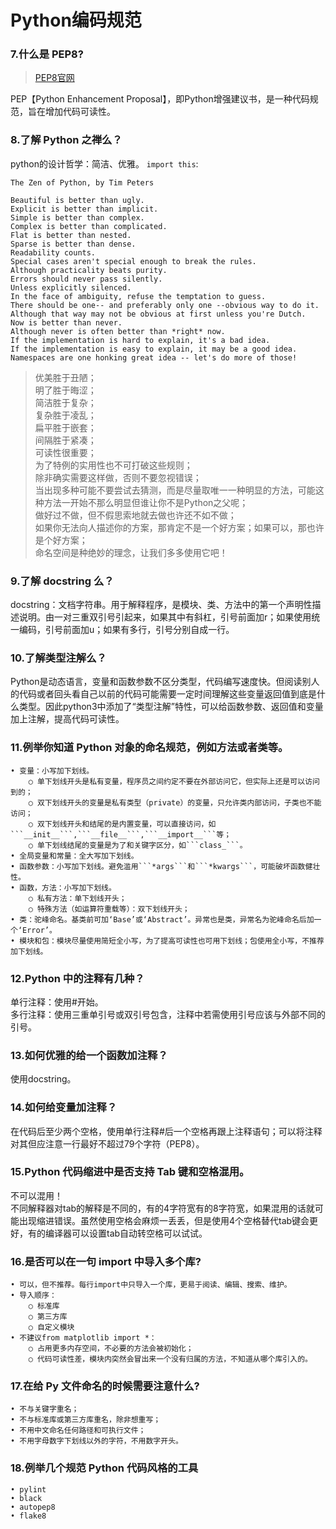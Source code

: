 # Python编码规范

### 7.什么是 PEP8?
> [PEP8官网](https://www.python.org/dev/peps/pep-0008/)

PEP【Python Enhancement Proposal】，即Python增强建议书，是一种代码规范，旨在增加代码可读性。

### 8.了解 Python 之禅么？
python的设计哲学：简洁、优雅。  `import this`:
```
The Zen of Python, by Tim Peters

Beautiful is better than ugly.
Explicit is better than implicit.
Simple is better than complex.
Complex is better than complicated.
Flat is better than nested.
Sparse is better than dense.
Readability counts.
Special cases aren't special enough to break the rules.
Although practicality beats purity.
Errors should never pass silently.
Unless explicitly silenced.
In the face of ambiguity, refuse the temptation to guess.
There should be one-- and preferably only one --obvious way to do it.
Although that way may not be obvious at first unless you're Dutch.
Now is better than never.
Although never is often better than *right* now.
If the implementation is hard to explain, it's a bad idea.
If the implementation is easy to explain, it may be a good idea.
Namespaces are one honking great idea -- let's do more of those!
```
>优美胜于丑陋；  
明了胜于晦涩；  
简洁胜于复杂；  
复杂胜于凌乱；  
扁平胜于嵌套；  
间隔胜于紧凑；  
可读性很重要；  
为了特例的实用性也不可打破这些规则；  
除非确实需要这样做，否则不要忽视错误；  
当出现多种可能不要尝试去猜测，而是尽量取唯一一种明显的方法，可能这种方法一开始不那么明显但谁让你不是Python之父呢；  
做好过不做，但不假思索地就去做也许还不如不做；  
如果你无法向人描述你的方案，那肯定不是一个好方案；如果可以，那也许是个好方案；  
命名空间是种绝妙的理念，让我们多多使用它吧！  


### 9.了解 docstring 么？
docstring：文档字符串。用于解释程序，是模块、类、方法中的第一个声明性描述说明。由一对三重双引号引起来，如果其中有斜杠，引号前面加r；如果使用统一编码，引号前面加u；如果有多行，引号分别自成一行。

### 10.了解类型注解么？
Python是动态语言，变量和函数参数不区分类型，代码编写速度快。但阅读别人的代码或者回头看自己以前的代码可能需要一定时间理解这些变量返回值到底是什么类型。因此python3中添加了“类型注解”特性，可以给函数参数、返回值和变量加上注解，提高代码可读性。

### 11.例举你知道 Python 对象的命名规范，例如方法或者类等。
	• 变量：小写加下划线。
		○ 单下划线开头是私有变量，程序员之间约定不要在外部访问它，但实际上还是可以访问到的；
		○ 双下划线开头的变量是私有类型（private）的变量，只允许类内部访问，子类也不能访问；
		○ 双下划线开头和结尾的是内置变量，可以直接访问，如```__init__```,```__file__```,```__import__```等；
		○ 单下划线结尾的变量是为了和关键字区分，如```class_```。
	• 全局变量和常量：全大写加下划线。
	• 函数参数：小写加下划线。避免滥用```*args```和```*kwargs```，可能破坏函数健壮性。
	• 函数，方法：小写加下划线。
		○ 私有方法：单下划线开头；
		○ 特殊方法（如运算符重载等）：双下划线开头；
	• 类：驼峰命名。基类前可加‘Base’或‘Abstract’。异常也是类，异常名为驼峰命名后加一个‘Error’。
	• 模块和包：模块尽量使用简短全小写，为了提高可读性也可用下划线；包使用全小写，不推荐加下划线。

	
### 12.Python 中的注释有几种？
单行注释：使用#开始。  
多行注释：使用三重单引号或双引号包含，注释中若需使用引号应该与外部不同的引号。

### 13.如何优雅的给一个函数加注释？
使用docstring。

### 14.如何给变量加注释？
在代码后至少两个空格，使用单行注释#后一个空格再跟上注释语句；可以将注释对其但应注意一行最好不超过79个字符（PEP8）。

### 15.Python 代码缩进中是否支持 Tab 键和空格混用。
不可以混用！  
不同解释器对tab的解释是不同的，有的4字符宽有的8字符宽，如果混用的话就可能出现缩进错误。虽然使用空格会麻烦一丢丢，但是使用4个空格替代tab键会更好，有的编译器可以设置tab自动转空格可以试试。

### 16.是否可以在一句 import 中导入多个库?
	• 可以，但不推荐。每行import中只导入一个库，更易于阅读、编辑、搜索、维护。
	• 导入顺序：
		○ 标准库
		○ 第三方库
		○ 自定义模块
	• 不建议from matplotlib import *：
		○ 占用更多内存空间，不必要的方法会被初始化；
		○ 代码可读性差，模块内突然会冒出来一个没有归属的方法，不知道从哪个库引入的。

### 17.在给 Py 文件命名的时候需要注意什么?
	• 不与关键字重名；
	• 不与标准库或第三方库重名，除非想重写；
	• 不用中文命名任何路径和可执行文件；
	• 不用字母数字下划线以外的字符，不用数字开头。
	
### 18.例举几个规范 Python 代码风格的工具
	• pylint
	• black
	• autopep8
	• flake8
